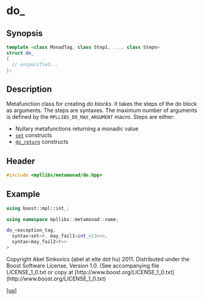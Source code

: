 # do_

## Synopsis

```cpp
template <class MonadTag, class Step1, ..., class Stepn>
struct do_
{
  // unspecified...
};
```

## Description

Metafunction class for creating _do blocks_. It takes the steps of the do block
as arguments. The steps are syntaxes. The maximum number of arguments is defined
by the `MPLLIBS_DO_MAX_ARGUMENT` macro. Steps are either:

* Nullary metafunctions returning a monadic value
* [`set`](set.html) constructs
* [`do_return`](do_return.html) constructs

## Header

```cpp
#include <mpllibs/metamonad/do.hpp>
```

## Example

```cpp
using boost::mpl::int_;

using namespace mpllibs::metamonad::name;

do_<exception_tag,
  syntax<set<r, may_fail1<int_<13>>>,
  syntax<may_fail2<r>>
>
```

<p class="copyright">
Copyright Abel Sinkovics (abel at elte dot hu) 2011.
Distributed under the Boost Software License, Version 1.0.
(See accompanying file LICENSE_1_0.txt or copy at
[http://www.boost.org/LICENSE_1_0.txt](http://www.boost.org/LICENSE_1_0.txt)
</p>

[[up]](reference.html)



